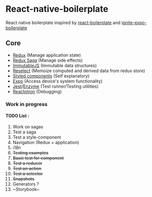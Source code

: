# React-native-boilerplate

React native boilerplate inspired by [react-boilerplate](https://github.com/react-boilerplate/react-boilerplate) and [ignite-expo-boilerplate](https://github.com/jbosse/ignite-expo-boilerplate)

## Core

* [Redux](https://redux.js.org/) (Manage application state)
* [Redux Saga](https://github.com/redux-saga/redux-saga) (Manage side effects)
* [ImmutableJS](https://facebook.github.io/immutable-js/) (Immutable data structures)
* [Reselect](https://github.com/reduxjs/reselect) (Memoize computed and derived data from redux store)
* [Styled components](https://www.styled-components.com/) (Self explanatory)
* [Expo](https://expo.io/) (Access device's system functionality)
* [Jest](https://jestjs.io/)/[Enzyme](https://github.com/airbnb/enzyme) (Test runner/Testing utilities) 
* [Reactotron](https://github.com/infinitered/reactotron) (Debugging)

### Work in progress

#### TODO List :

1. Work on sagas
2. Test a saga 
3. Test a style-component
4. Navigation (Redux + application)
5. i18n
6. ~~Testing examples~~
7. ~~Basic test for component~~
8. ~~Test a reducer~~
9. ~~Test an action~~
10. ~~Test a selector~~
11. ~~Snapshots~~
12. Generators ?
13. ~Storybook~
